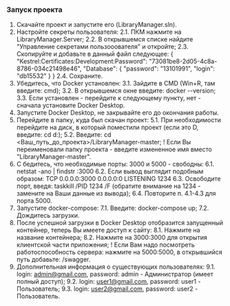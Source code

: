 ### Запуск проекта ###
1. Скачайте проект и запустите его (LibraryManager.sln).
2. Настройте секреты пользователя:
   2.1. ПКМ нажмите на LibraryManager.Server;
   2.2. В открывшемся списке найдите "Управление секретами пользооователя" и откройте;
   2.3. Скопируйте и добавьте в данный файл следующее:
   {
     "Kestrel:Certificates:Development:Password": "73081be8-2d05-4c8a-8786-034c21498e46",
     "Database": {
       "password": "13101991",
       "login": "db15532"
     }
   }
   2.4. Сохраните.
3. Убедитесь, что Docker установлен:
   3.1. Зайдите в CMD (Win+R, там введите: cmd);
   3.2. В открывшемся окне введите: docker --version;
   3.3. Если установлен - перейдите к следующему пункту, нет - сначала установите Docker Desktop.
4. Запустите Docker Desktop, не закрывайте его до окончания работы.
5. Перейдите в папку, куда был скачан проект:
   5.1. При необходимости перейдите на диск, в который поместили проект (если это D, введите: cd d:);
   5.2. Введите: cd <Ваш_путь_до_проекта>/LibraryManager-master;
   ! Если Вы переименовали папку проекта - введите измененное имя вместо "LibraryManager-master".
6. C бедитесь, что необходимые порты: 3000 и 5000 - свободны:
   6.1. netstat -ano | findstr :3000 
   6.2. Если вывод выглядит подобным образом:
        TCP    0.0.0.0:3000             0.0.0.0:0              LISTENING       1234
   6.3. Освободите порт, введя: taskkill /PID 1234 /F (обратите внимание на 1234 - замените на Ваши данные из вывода);
   6.4. Повторите п. 4.1-4.3 для порта 5000.
7. Запустите docker-compose:
   7.1. Введите: docker-compose up;
   7.2. Дождитесь загрузки.
8. После успешной загрузки в Docker Desktop отобразится запущенный контейнер, теперь Вы имеете доступ к сайту:
   8.1. Нажмите на название контейнера;
   8.2. Нажмите на 3000:3000 для открытия клиентской части приложения;
   ! Если Вам надо посмотреть работоспособность сервера: нажмите на 5000:5000, в открывшийся путь добавьте: /swagger.
9. Дополнительная информация о существующих пользователях:
   9.1. login: admin@gmail.com, password: admin - Администратор (имеет полный доступ);
   9.2. login: user1@gmail.com, password: user1 - Пользователь;
   9.3. login: user2@gmail.com, password: user2 - Пользователь.
